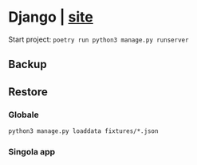 # Django | [site](https://docs.djangoproject.com/en/4.0/)

Start project: `poetry run python3 manage.py runserver`

## Backup

## Restore

### Globale
```markdown
python3 manage.py loaddata fixtures/*.json
```
### Singola app
```markdown

```